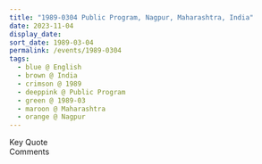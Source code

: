 ```yaml
---
title: "1989-0304 Public Program, Nagpur, Maharashtra, India"
date: 2023-11-04
display_date: 
sort_date: 1989-03-04
permalink: /events/1989-0304
tags:
  - blue @ English
  - brown @ India
  - crimson @ 1989
  - deeppink @ Public Program
  - green @ 1989-03
  - maroon @ Maharashtra
  - orange @ Nagpur
---
```


<wave-list>
  <list-title color="green" width="75">Key Quote</list-title>
  <list-item color="BlanchedAlmond"  width="200"></list-item>
  <list-item color="Lavender"></list-item>
  <list-item color="BlanchedAlmond"></list-item>
</wave-list>

<br>

<wave-list>
  <list-title color="green" width="75">Comments</list-title>
  <list-item color="BlanchedAlmond"  width="200"></list-item>
  <list-item color="Lavender"></list-item>
  <list-item color="BlanchedAlmond"></list-item>
</wave-list>